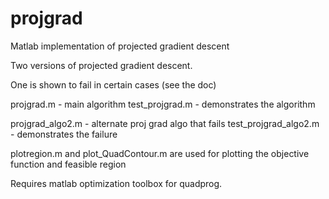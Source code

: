 # projgrad
Matlab implementation of projected gradient descent

Two versions of projected gradient descent.

One is shown to fail in certain cases (see the doc)

projgrad.m - main algorithm
test_projgrad.m - demonstrates the algorithm

projgrad_algo2.m - alternate proj grad algo that fails
test_projgrad_algo2.m - demonstrates the failure

plotregion.m and plot_QuadContour.m are used for plotting the objective function 
and feasible region

Requires matlab optimization toolbox for quadprog.
